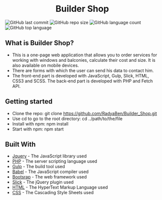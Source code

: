 <div align="center">
  <br>
  <h1>Builder Shop</h1>
</div>

![GitHub last commit](https://img.shields.io/github/last-commit/RadyaBen/Builder_Shop?style=plastic)
![GitHub repo size](https://img.shields.io/github/repo-size/RadyaBen/Builder_Shop?style=plastic)
![GitHub language count](https://img.shields.io/github/languages/count/RadyaBen/Builder_Shop?style=plastic)
![GitHub top language](https://img.shields.io/github/languages/top/RadyaBen/Builder_Shop?style=plastic)

## What is Builder Shop?
* This is a one-page web application that allows you to order services for working with windows and balconies, calculate their cost and size. It is also available on mobile devices.
* There are forms with which the user can send his data to contact him.
* The front-end part is developed with JavaScript, Gulp, Slick, HTML, CSS3 and SCSS. The back-end part is developed with PHP and Fetch API.

## Getting started
* Clone the repo: git clone https://github.com/RadyaBen/Builder_Shop.git
* Use cd to go to the root directory: cd ../path/to/the/file
* Install with npm: npm install
* Start with npm: npm start

## Built With
* [Jquery](https://jquery.com/) - The JavaScript library used
* [PHP](https://www.php.net/) - The server scripting language used
* [Gulp](https://gulpjs.com/) - The build tool used
* [Babel](https://babeljs.io/) - The JavaScript compiler used
* [Bootsrap](https://getbootstrap.com/) - The web framework used
* [Slick](https://kenwheeler.github.io/slick/) - The jQuery plugin used
* [HTML](https://developer.mozilla.org/ru/docs/Web/HTML) - The HyperText Markup Language used
* [CSS](https://developer.mozilla.org/ru/docs/Web/CSS) - The Cascading Style Sheets used